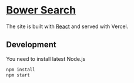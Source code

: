 # [Bower Search](bower-mimics.vercel.app)

The site is built with [React](https://reactjs.org) and served with Vercel.

## Development

You need to install latest Node.js

```bash
npm install
npm start
```
